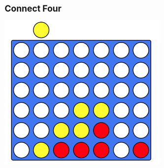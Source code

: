 # Connect Four

<div class="image-container">
  <img src="screenshot.png" alt="connect four" />
</div>
